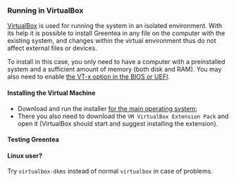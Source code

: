 ### Running in VirtualBox

[VirtualBox](https://ru.wikipedia.org/wiki/VirtualBox) is used for running the system in an isolated environment.
With its help it is possible to install Greentea in any file on the computer with the existing system,
and changes within the virtual environment thus do not affect external files or devices.

To install in this case, you only need to have a computer with a preinstalled system and a sufficient amount of memory
(both disk and RAM).
You may also need to enable [the VT-x option in the BIOS or UEFI](https://www.shaileshjha.com/step-by-step-guide-to-enable-intel-vt-x-or-amd-v-in-bios-or-uefi-in-windows-10-and-windows-8/).

#### Installing the Virtual Machine

* Download and run the installer [for the main operating system](https://www.virtualbox.org/wiki/Downloads);
* There you also need to download the `VM VirtualBox Extension Pack` and open it (VirtualBox should start and suggest installing the extension).

#### Testing Greentea


#### Linux user?

Try `virtualbox-dkms` instead of normal `virtualbox` in case of problems.
